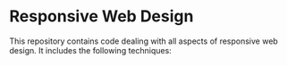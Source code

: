 # Responsive Web Design
This repository contains code dealing with all aspects of responsive web design. 
It includes the following techniques:
